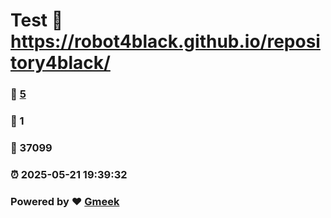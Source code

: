 # Test :link: https://robot4black.github.io/repository4black/ 
### :page_facing_up: [5](https://robot4black.github.io/repository4black//tag.html) 
### :speech_balloon: 1 
### :hibiscus: 37099 
### :alarm_clock: 2025-05-21 19:39:32 
### Powered by :heart: [Gmeek](https://github.com/Meekdai/Gmeek)
